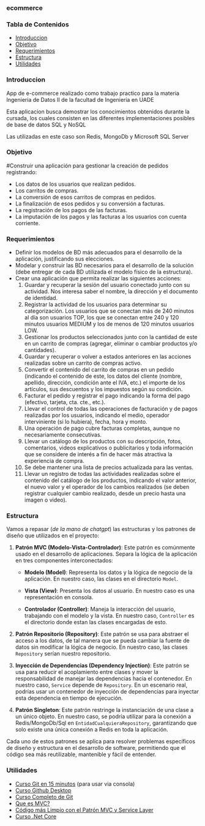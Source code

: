 ### ecommerce

### Tabla de Contenidos 
- [Introduccion](#introduccion)
- [Objetivo](#objetivo)
- [Requerimientos](#requerimientos)
- [Estructura](#estructura)
- [Utilidades](#utilidades)


### Introduccion <a name="introduccion"></a>
App de e-commerce realizado como trabajo practico para la materia Ingenieria de Datos II de la facultad de Ingenieria en UADE

Esta aplicacion busca demostrar los conocimientos obtenidos durante la cursada, los cuales consisten en las diferentes implementaciones posibles de base de datos SQL y NoSQL

Las utilizadas en este caso son Redis, MongoDb y Microsoft SQL Server

### Objetivo <a name="objetivo"></a>
#Construir una aplicación para gestionar la creación de pedidos registrando:
  - Los datos de los usuarios que realizan pedidos.
  - Los carritos de compras.
  - La conversión de esos carritos de compras en pedidos.
  - La finalización de esos pedidos y su conversión a facturas.
  - La registración de los pagos de las facturas.
  - La imputación de los pagos y las facturas a los usuarios con cuenta corriente.

### Requerimientos <a name="requerimientos"></a>
- Definir los modelos de BD más adecuados para el desarrollo de la aplicación, justificando sus elecciones.
- Modelar y construir las BD necesarios para el desarrollo de la solución (debe entregar de cada BD utilizada el modelo físico de la estructura).
- Crear una aplicación que permita realizar las siguientes acciones:
    1.	Guardar y recuperar la sesión del usuario conectado junto con su actividad. Nos interesa saber el nombre, la dirección y el documento de identidad.
    2.	Registrar la actividad de los usuarios para determinar su categorización. Los usuarios que se conectan más de 240 minutos al día son usuarios TOP, los que se conectan entre 240 y 120 minutos usuarios MEDIUM y los de menos de 120 minutos usuarios LOW.
    3.	Gestionar los productos seleccionados junto con la cantidad de este en un carrito de compras (agregar, eliminar o cambiar productos y/o cantidades).
    4.	Guardar y recuperar o volver a estados anteriores en las acciones realizadas sobre un carrito de compras activo.
    5.	Convertir el contenido del carrito de compras en un pedido (indicando el contenido de este, los datos del cliente (nombre, apellido, dirección, condición ante el IVA, etc.) el importe de los artículos, sus descuentos y los impuestos según su condición.
    6.	Facturar el pedido y registrar el pago indicando la forma del pago (efectivo, tarjeta, cta. cte., etc.).
    7.	Llevar el control de todas las operaciones de facturación y de pagos realizadas por los usuarios, indicando el medio, operador interviniente (si lo hubiera), fecha, hora y monto. 
    8.	Una operación de pago cubre facturas completas, aunque no necesariamente consecutivas.
    9.	Llevar un catálogo de los productos con su descripción, fotos, comentarios, videos explicativos o publicitarios y toda información que se considere de interés a fin de hacer más atractiva la experiencia de compra.
    10.	Se debe mantener una lista de precios actualizada para las ventas. 
    11.	Llevar un registro de todas las actividades realizadas sobre el contenido del catálogo de los productos, indicando el valor anterior, el nuevo valor y el operador de los cambios realizados (se deben registrar cualquier cambio realizado, desde un precio hasta una imagen o video). 

### Estructura <a name="estructura"></a>

Vamos a repasar (_de la mano de chatgpt_) las estructuras y los patrones de diseño que utilizados en el proyecto:

1. **Patrón MVC (Modelo-Vista-Controlador)**: Este patrón es comúnmente usado en el desarrollo de aplicaciones. Separa la lógica de la aplicación en tres componentes interconectados:

   - **Modelo (Model)**: Representa los datos y la lógica de negocio de la aplicación. En nuestro caso, las clases en el directorio `Model`.

   - **Vista (View)**: Presenta los datos al usuario. En nuestro caso es una representación en consola.

   - **Controlador (Controller)**: Maneja la interacción del usuario, trabajando con el modelo y la vista. En nuestro caso, `Controller` es el directorio donde estan las clases encargadas de esto.

2. **Patrón Repositorio (Repository)**: Este patrón se usa para abstraer el acceso a los datos, de tal manera que se pueda cambiar la fuente de datos sin modificar la lógica de negocio. En nuestro caso, las clases `Repository` serían nuestro repositorio.

3. **Inyección de Dependencias (Dependency Injection)**: Este patrón se usa para reducir el acoplamiento entre clases y mover la responsabilidad de manejar las dependencias hacia el contenedor. En nuestro caso, `Service` depende de `Repository`. En un escenario real, podrías usar un contenedor de inyección de dependencias para inyectar esta dependencia en tiempo de ejecución.

4. **Patrón Singleton**: Este patrón restringe la instanciación de una clase a un único objeto. En nuestro caso, se podría utilizar para la conexión a Redis/MongoDb/Sql en `EntidadCualquieraRepository`, garantizando que solo existe una única conexión a Redis en toda la aplicación.

Cada uno de estos patrones se aplica para resolver problemas específicos de diseño y estructura en el desarrollo de software, permitiendo que el código sea más reutilizable, mantenible y fácil de entender.

### Utilidades <a name="utilidades"></a>

- [Curso Git en 15 minutos](https://www.youtube.com/watch?v=vlCXdvcgiE0) (para usar via consola)
- [Curso Github Desktop ](https://www.youtube.com/watch?v=UISDyE9KMlI)
- [Curso Completo de Git](https://www.youtube.com/watch?v=HiXLkL42tMU)
- [Que es MVC?](https://www.youtube.com/watch?v=m1shPjV-98U)
- [Código más Limpio con el Patrón MVC y Service Layer](https://www.youtube.com/watch?v=9-TvHe-hHeY)
- [Curso .Net Core](https://www.youtube.com/watch?v=ss61x5HLBYo&list=PLLJJqiFt6VPrSzPakVEy1_WpwqcWD1vAc)
